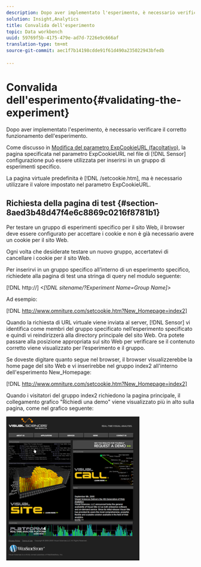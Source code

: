 ```yaml
---
description: Dopo aver implementato l'esperimento, è necessario verificare il corretto funzionamento dell'esperimento.
solution: Insight,Analytics
title: Convalida dell'esperimento
topic: Data workbench
uuid: 59769f5b-4175-479e-ad7d-7226e9c666af
translation-type: tm+mt
source-git-commit: aec1f7b14198cdde91f61d490a235022943bfedb

---
```



# Convalida dell&#39;esperimento{#validating-the-experiment}

Dopo aver implementato l&#39;esperimento, è necessario verificare il corretto funzionamento dell&#39;esperimento.

Come discusso in [Modifica del parametro ExpCookieURL (facoltativo)](../../home/c-undst-ctrld-exp/t-en-ctrld-exp/c-mod-expckurl-prm.md#concept-215bf86bab4e4ec0b0cc803ec48a8fcf), la pagina specificata nel parametro ExpCookieURL nel file di [!DNL Sensor] configurazione può essere utilizzata per inserirsi in un gruppo di esperimenti specifico.

La pagina virtuale predefinita è [!DNL /setcookie.htm], ma è necessario utilizzare il valore impostato nel parametro ExpCookieURL.

## Richiesta della pagina di test {#section-8aed3b48d47f4e6c8869c0216f8781b1}

Per testare un gruppo di esperimenti specifico per il sito Web, il browser deve essere configurato per accettare i cookie e non è già necessario avere un cookie per il sito Web.

Ogni volta che desiderate testare un nuovo gruppo, accertatevi di cancellare i cookie per il sito Web.

Per inserirvi in un gruppo specifico all’interno di un esperimento specifico, richiedete alla pagina di test una stringa di query nel modulo seguente:

[!DNL http://] *&lt;[!DNL sitename/?Experiment Name=Group Name]>*

Ad esempio:

[!DNL http://www.omniture.com/setcookie.htm?New_Homepage=index2]

Quando la richiesta di URL virtuale viene inviata al server, [!DNL Sensor] vi identifica come membri del gruppo specificato nell’esperimento specificato e quindi vi reindirizzerà alla directory principale del sito Web. Ora potete passare alla posizione appropriata sul sito Web per verificare se il contenuto corretto viene visualizzato per l’esperimento e il gruppo.

Se doveste digitare quanto segue nel browser, il browser visualizzerebbe la home page del sito Web e vi inserirebbe nel gruppo index2 all&#39;interno dell&#39;esperimento New_Homepage:

[!DNL http://www.omniture.com/setcookie.htm?New_Homepage=index2]

Quando i visitatori del gruppo index2 richiedono la pagina principale, il collegamento grafico &quot;Richiedi una demo&quot; viene visualizzato più in alto sulla pagina, come nel grafico seguente:

![](assets/TestPage.png)

